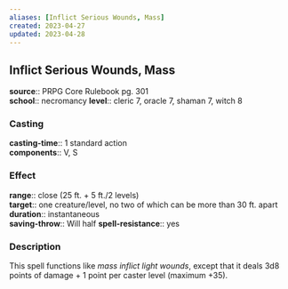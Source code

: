 ```yaml
---
aliases: [Inflict Serious Wounds, Mass]
created: 2023-04-27
updated: 2023-04-28
---
```


## Inflict Serious Wounds, Mass

**source**:: PRPG Core Rulebook pg. 301  
**school**:: necromancy
**level**:: cleric 7, oracle 7, shaman 7, witch 8

### Casting

**casting-time**:: 1 standard action  
**components**:: V, S

### Effect

**range**:: close (25 ft. + 5 ft./2 levels)  
**target**:: one creature/level, no two of which can be more than 30 ft. apart  
**duration**:: instantaneous  
**saving-throw**:: Will half
**spell-resistance**:: yes

### Description

This spell functions like *mass inflict light wounds*, except that it deals 3d8 points of damage + 1 point per caster level (maximum +35).
